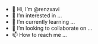 - 👋 Hi, I’m @renzxavi
- 👀 I’m interested in ...
- 🌱 I’m currently learning ...
- 💞️ I’m looking to collaborate on ...
- 📫 How to reach me ...

<!---
renzxavi/renzxavi is a ✨ special ✨ repository because its `README.md` (this file) appears on your GitHub profile.
You can click the Preview link to take a look at your changes.
--->
